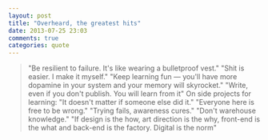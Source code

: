 ```yaml
---
layout: post
title: "Overheard, the greatest hits"
date: 2013-07-25 23:03
comments: true
categories: quote
---
```


> "Be resilient to failure. It's like wearing a bulletproof vest."
> "Shit is easier. I make it myself."
> "Keep learning fun — you'll have more dopamine in your system and your memory will skyrocket." 
> "Write, even if you don't publish. You will learn from it"
> On side projects for learning: "It doesn't matter if someone else did it."
> "Everyone here is free to be wrong."
> "Trying fails, awareness cures."
> "Don't warehouse knowledge."
> "If design is the how, art direction is the why, front-end is the what and back-end is the factory. Digital is the norm"